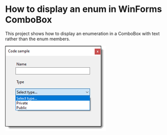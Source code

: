 ﻿# How to display an enum in WinForms ComboBox

This project shows how to display an enumeration in a ComboBox with text rather than the enum members.

![Win Forms Screenshot](assets/winFormsScreenshot.png)